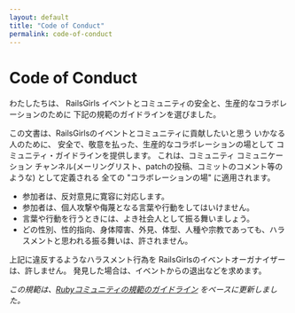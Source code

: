 ```yaml
---
layout: default
title: "Code of Conduct"
permalink: code-of-conduct
---
```


# Code of Conduct

わたしたちは、 RailsGirls イベントとコミュニティの安全と、生産的なコラボレーションのために
下記の規範のガイドラインを選びました。

この文書は、RailsGirlsのイベントとコミュニティに貢献したいと思う いかなる人のために、
安全で、敬意を払った、生産的なコラボレーションの場として コミュニティ・ガイドラインを提供します。
これは、コミュニティ コミュニケーション チャンネル(メーリングリスト、patchの投稿、コミットのコメント等のような) として定義される
全ての "コラボレーションの場" に適用されます。


* 参加者は、反対意見に寛容に対応します。
* 参加者は、個人攻撃や侮蔑となる言葉や行動をしてはいけません。
* 言葉や行動を行うときには、よき社会人として振る舞いましょう。
* どの性別、性的指向、身体障害、外見、体型、人種や宗教であっても、ハラスメントと思われる振る舞いは、許されません。

上記に違反するようなハラスメント行為を RailsGirlsのイベントオーガナイザーは、許しません。
発見した場合は、イベントからの退出などを求めます。

*この規範は、[Rubyコミュニティの規範のガイドライン](https://www.ruby-lang.org/en/conduct/) をベースに更新しました。*
